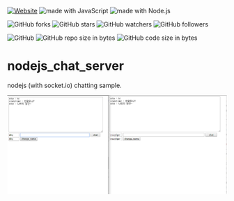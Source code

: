 [![Website](https://img.shields.io/website-up-down-green-red/http/shields.io.svg?label=elky-essay)](https://elky84.github.io)
<img src="https://img.shields.io/badge/made%20with-JavaScript-brightgreen.svg" alt="made with JavaScript">
<img src="https://img.shields.io/badge/made%20with-Node.js-green.svg" alt="made with Node.js">

![GitHub forks](https://img.shields.io/github/forks/elky84/nodejs_chat_server.svg?style=social&label=Fork)
![GitHub stars](https://img.shields.io/github/stars/elky84/nodejs_chat_server.svg?style=social&label=Stars)
![GitHub watchers](https://img.shields.io/github/watchers/elky84/nodejs_chat_server.svg?style=social&label=Watch)
![GitHub followers](https://img.shields.io/github/followers/elky84.svg?style=social&label=Follow)

![GitHub](https://img.shields.io/github/license/mashape/apistatus.svg)
![GitHub repo size in bytes](https://img.shields.io/github/repo-size/elky84/nodejs_chat_server.svg)
![GitHub code size in bytes](https://img.shields.io/github/languages/code-size/elky84/nodejs_chat_server.svg)

# nodejs_chat_server

nodejs (with socket.io) chatting sample.

![nodejs_chat](./nodejs_chat.png)

